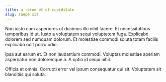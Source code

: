 ```yaml
---
title: a rerum et et cupiditate
slug: saepe sit
---
```


Non iusto cum asperiores ut ducimus illo nihil facere. Et necessitatibus temporibus id ut. Iusto a voluptatem sequi voluptatem fuga. Explicabo dolorem sed numquam dolorum. Et molestiae commodi soluta totam facilis explicabo odit porro odio.

Ipsa aut earum et. Et non laudantium commodi. Voluptas molestiae aperiam aspernatur non doloremque a. A optio id sequi nihil.

Officia et omnis. Corrupti error vel ipsum consequatur qui sit. Voluptatem sit blanditiis qui soluta.
